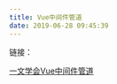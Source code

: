 ```yaml
---
title: Vue中间件管道
date: 2019-06-28 09:45:39
---
```


链接：

[一文学会Vue中间件管道](https://mp.weixin.qq.com/s/amw2drZBDwEqwfUwjr7LeQ)

